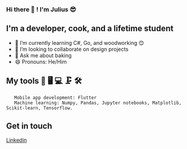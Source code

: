### Hi there 👋 ! I'm Julius 😎

## I'm a developer, cook, and a lifetime student


- 🌱 I’m currently learning C#, Go, and woodworking 😊
- 👯 I’m looking to collaborate on design projects
- 💬 Ask me about baking
- 😄 Pronouns: He/Him

## My tools 🥽 🖥 💻 🗜 🛠
```Languages: Dart, Ruby, Javascript
   Mobile app development: Flutter
   Machine learning: Numpy, Pandas, Jupyter notebooks, Matplotlib, Scikit-learn, Tensorflow.
```


## Get in touch
[Linkedin](https://www.linkedin.com/in/julius-ngigi-m/)
